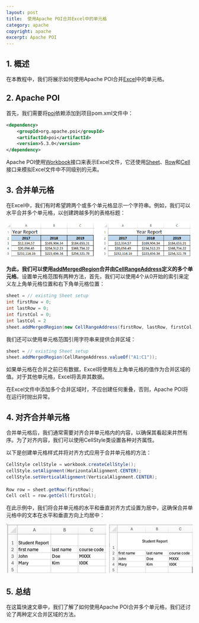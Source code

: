 ```yaml
---
layout: post
title:  使用Apache POI合并Excel中的单元格
category: apache
copyright: apache
excerpt: Apache POI
---
```


## 1. 概述

在本教程中，我们将展示如何使用Apache POI合并[Excel](https://www.baeldung.com/java-microsoft-excel)中的单元格。

## 2. Apache POI

首先，我们需要将[poi](https://mvnrepository.com/artifact/org.apache.poi/poi)依赖添加到项目pom.xml文件中：

```xml
<dependency>
    <groupId>org.apache.poi</groupId>
    <artifactId>poi</artifactId>
    <version>5.3.0</version>
</dependency>
```

Apache POI使用[Workbook](https://poi.apache.org/apidocs/dev/org/apache/poi/ss/usermodel/Workbook.html)接口来表示Excel文件，它还使用[Sheet](https://poi.apache.org/apidocs/dev/org/apache/poi/ss/usermodel/Sheet.html)、[Row](https://poi.apache.org/apidocs/dev/org/apache/poi/ss/usermodel/Row.html)和[Cell](https://poi.apache.org/apidocs/dev/org/apache/poi/ss/usermodel/Cell.html)接口来模拟Excel文件中不同级别的元素。

## 3. 合并单元格

在Excel中，我们有时希望跨两个或多个单元格显示一个字符串。例如，我们可以水平合并多个单元格，以创建跨越多列的表格标题：

![](/assets/images/2025/apache/javaapachepoimergecells01.png)

**为此，我们可以使用[addMergedRegion](https://poi.apache.org/apidocs/dev/org/apache/poi/ss/usermodel/Sheet.html#addMergedRegion-org.apache.poi.ss.util.CellRangeAddress-)合并由[CellRangeAddress](https://poi.apache.org/apidocs/dev/org/apache/poi/ss/util/CellRangeAddress.html)定义的多个单元格**。设置单元格范围有两种方法，首先，我们可以使用4个从0开始的索引来定义左上角单元格位置和右下角单元格位置：

```java
sheet = // existing Sheet setup
int firstRow = 0;
int lastRow = 0;
int firstCol = 0;
int lastCol = 2
sheet.addMergedRegion(new CellRangeAddress(firstRow, lastRow, firstCol, lastCol));
```

我们还可以使用单元格范围引用字符串来提供合并区域：

```java
sheet = // existing Sheet setup
sheet.addMergedRegion(CellRangeAddress.valueOf("A1:C1"));
```

如果单元格在合并之前已有数据，Excel将使用左上角单元格的值作为合并区域的值。对于其他单元格，Excel将丢弃其数据。

在Excel文件中添加多个合并区域时，不应创建任何重叠，否则，Apache POI将在运行时抛出异常。

## 4. 对齐合并单元格

合并单元格后，我们通常需要对齐合并单元格内的内容，以确保其看起来井然有序。为了对齐内容，我们可以使用CellStyle类设置各种对齐属性。

以下是创建单元格样式并将对齐方式应用于合并单元格的方法：

```java
CellStyle cellStyle = workbook.createCellStyle();
cellStyle.setAlignment(HorizontalAlignment.CENTER);
cellStyle.setVerticalAlignment(VerticalAlignment.CENTER);

Row row = sheet.getRow(firstRow);
Cell cell = row.getCell(firstCol);
```

在此示例中，我们将合并单元格的水平和垂直对齐方式设置为居中，这确保合并单元格中的文本在水平和垂直方向上均居中：

![](/assets/images/2025/apache/javaapachepoimergecells02.png)

## 5. 总结

在这篇快速文章中，我们了解了如何使用Apache POI合并多个单元格，我们还讨论了两种定义合并区域的方法。